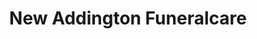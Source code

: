 ---
title: "New Addington Funeralcare"
url: /croydon/new-addington-funeralcare/
shop: funeral directors
---